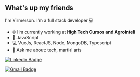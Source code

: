 ## What's up my friends
I'm Virmerson.
I'm a full stack developer :computer:

- 🌐   I’m currently working at **High Tech Cursos and Agrointeli**
- :purple_heart:  JavaScript
- :computer:   VueJs, ReactJS, Node, MongoDB, Typescript
- 💬   Ask me about: tech, martial arts 

[![Linkedin Badge](https://img.shields.io/badge/-Virmerson-blue?style=flat-square&logo=Linkedin&logoColor=white&link=https://www.linkedin.com/in/virmerson/)](https://www.linkedin.com/in/virmerson/) 

[![Gmail Badge](https://img.shields.io/badge/-virmerson.dev@gmail.com-c14438?style=flat-square&logo=Gmail&logoColor=white&link=mailto:virmerson.dev@gmail.com)](mailto:virmerson.dev@gmail.com)

